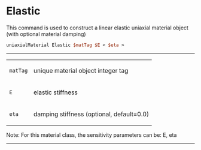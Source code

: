 # Elastic

<p>This command is used to construct a linear elastic uniaxial material
object (with optional material damping)</p>

```tcl
uniaxialMaterial Elastic $matTag $E < $eta >
```
<hr />
<table>
<tbody>
<tr class="odd">
<td><code class="parameter-table-variable">matTag</code></td>
<td><p>unique material object integer tag</p></td>
</tr>
<tr class="even">
<td><code class="parameter-table-variable">E</code></td>
<td><p>elastic stiffness</p></td>
</tr>
<tr class="odd">
<td><code class="parameter-table-variable">eta</code></td>
<td><p>damping stiffness (optional, default=0.0)</p></td>
</tr>
</tbody>
</table>
<p>Note: For this material class, the sensitivity parameters can be: E,
eta</p>
<hr />
